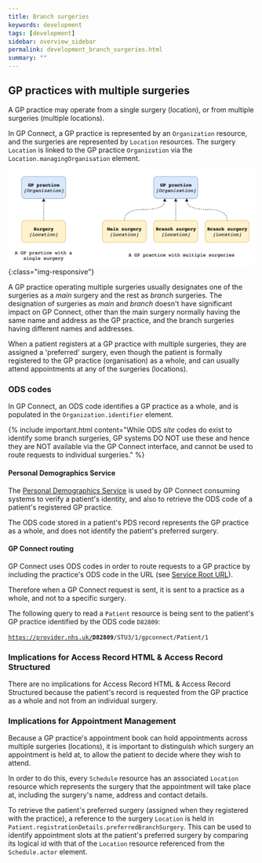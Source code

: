 ```yaml
---
title: Branch surgeries
keywords: development 
tags: [development]
sidebar: overview_sidebar
permalink: development_branch_surgeries.html
summary: ""
---
```


## GP practices with multiple surgeries

A GP practice may operate from a single surgery (location), or from multiple surgeries (multiple locations).

In GP Connect, a GP practice is represented by an `Organization` resource, and the surgeries are represented by `Location` resources.  The surgery `Location` is linked to the GP practice `Organization` via the `Location.managingOrganisation` element.

![image-title-here](images/appointments/branch-surgeries.png){:class="img-responsive"}

A GP practice operating multiple surgeries usually designates one of the surgeries as a *main* surgery and the rest as *branch* surgeries.  The designation of surgeries as *main* and *branch* doesn't have significant impact on GP Connect, other than the main surgery normally having the same name and address as the GP practice, and the branch surgeries having different names and addresses.

When a patient registers at a GP practice with multiple surgeries, they are assigned a 'preferred' surgery, even though the patient is formally registered to the GP practice (organisation) as a whole, and can usually attend appointments at any of the surgeries (locations).

### ODS codes

In GP Connect, an ODS code identifies a GP practice as a whole, and is populated in the `Organization.identifier` element.

{% include important.html content="While ODS *site* codes do exist to identify some branch surgeries, GP systems DO NOT use these and hence they are NOT available via the GP Connect interface, and cannot be used to route requests to individual surgeries." %}

#### Personal Demographics Service

The [Personal Demographics Service](integration_personal_demographic_service.html) is used by GP Connect consuming systems to verify a patient's identity, and also to retrieve the ODS code of a patient's registered GP practice.

The ODS code stored in a patient's PDS record represents the GP practice as a whole, and does not identify the patient's preferred surgery.

#### GP Connect routing

GP Connect uses ODS codes in order to route requests to a GP practice by including the practice's ODS code in the URL (see [Service Root URL](development_general_api_guidance.html#service-root-url)).

Therefore when a GP Connect request is sent, it is sent to a practice as a whole, and not to a specific surgery.

The following query to read a `Patient` resource is being sent to the patient's GP practice identified by the ODS code `D82809`:

<code class="highlighter-rouge">https://provider.nhs.uk/<b>D82809</b>/STU3/1/gpconnect/Patient/1</code>

### Implications for Access Record HTML & Access Record Structured

There are no implications for Access Record HTML & Access Record Structured because the patient's record is requested from the GP practice as a whole and not from an individual surgery.

### Implications for Appointment Management

Because a GP practice's appointment book can hold appointments across multiple surgeries (locations), it is important to distinguish which surgery an appointment is held at, to allow the patient to decide where they wish to attend.

In order to do this, every `Schedule` resource has an associated `Location` resource which represents the surgery that the appointment will take place at, including the surgery's name, address and contact details.

To retrieve the patient's preferred surgery (assigned when they registered with the practice), a reference to the surgery `Location` is held in `Patient.registrationDetails.preferredBranchSurgery`.  This can be used to identify  appointment slots at the patient's preferred surgery by comparing its logical id with that of the `Location` resource referenced from the `Schedule.actor` element.
